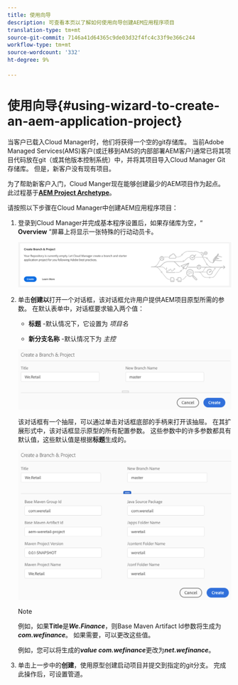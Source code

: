 ```yaml
---
title: 使用向导
description: 可查看本页以了解如何使用向导创建AEM应用程序项目
translation-type: tm+mt
source-git-commit: 7146a41d64365c9de03d32f4fc4c33f9e366c244
workflow-type: tm+mt
source-wordcount: '332'
ht-degree: 9%

---
```



# 使用向导{#using-wizard-to-create-an-aem-application-project}

当客户已载入Cloud Manager时，他们将获得一个空的git存储库。 当前Adobe Managed Services(AMS)客户(或迁移到AMS的内部部署AEM客户)通常已将其项目代码放在git（或其他版本控制系统）中，并将其项目导入Cloud Manager Git存储库。 但是，新客户没有现有项目。

为了帮助新客户入门，Cloud Manger现在能够创建最少的AEM项目作为起点。 此过程基于&#x200B;[**AEM Project Archetype**](https://github.com/Adobe-Marketing-Cloud/aem-project-archetype)。


请按照以下步骤在Cloud Manager中创建AEM应用程序项目：

1. 登录到Cloud Manager并完成基本程序设置后，如果存储库为空，“ **Overview** ”屏幕上将显示一张特殊的行动动员卡。

   ![](assets/image2018-10-3_14-29-44.png)

1. 单击&#x200B;**创建以**&#x200B;打开一个对话框，该对话框允许用户提供AEM项目原型所需的参数。 在默认表单中，对话框要求输入两个值：

   * **标题** -默认情况下，它设置为 *项目名*

   * **新分支名称** -默认情况下为 *主控*

   ![](assets/screen_shot_2018-10-08at55825am.png)

   该对话框有一个抽屉，可以通过单击对话框底部的手柄来打开该抽屉。 在其扩展形式中，该对话框显示原型的所有配置参数。 这些参数中的许多参数都具有默认值，这些默认值是根据&#x200B;**标题**&#x200B;生成的。

   ![](assets/screen_shot_2018-10-08at60032am.png)

   >[!NOTE]
   >
   >例如，如果&#x200B;**Title**&#x200B;是&#x200B;***We.Finance***，则Base Maven Artifact Id参数将生成为&#x200B;***com.wefinance***。 如果需要，可以更改这些值。
   >
   >
   >例如，您可以将生成的&#x200B;***value com.wefinance***&#x200B;更改为&#x200B;***net.wefinance***。

1. 单击上一步中的&#x200B;**创建**，使用原型创建启动项目并提交到指定的git分支。 完成此操作后，可设置管道。